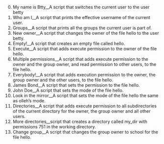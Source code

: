 0. My name is Btty__A script that switches the current user to the user betty
1. Who am I__A  script that prints the effective username of the current user.
2. Groups__A script that prints all the groups the current user is part of.
3. New owner__A script that changes the owner of the file hello to the user betty.
4. Empty!__A script that creates an empty file called hello.
5. Execute__A script that adds execute permission to the owner of the file hello.
6. Multiple permissions__A script that adds execute permission to the owner and the group owner, and read permission to other users, to the file hello.
7. Everybody!__A script that adds execution permission to the owner, the group owner and the other users, to the file hello.
8. James Bond__A script that sets the permission to the file hello.
9. John Doe__A script that sets the mode of the file hello.
10. Look in the mirror__A  script that sets the mode of the file hello the same as olleh’s mode.
11. Directories__A script that adds execute permission to all subdirectories of the current directory for the owner, the group owner and all other users.
12. More directories__script that creates a directory called my_dir with permissions 751 in the working directory.
13. Change group__A script that changes the group owner to school for the file hello.

